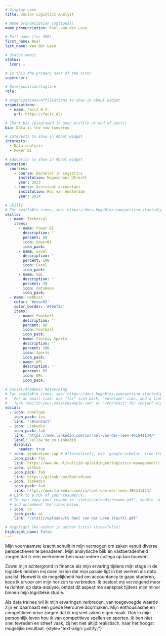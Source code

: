 ```yaml
---
# Display name
title: Junior Logistics Analyst

# Name pronunciation (optional)
name_pronunciation: Roel van der Leen

# Full name (for SEO)
first_name: Roel
last_name: van der Leen

# Status emoji
status:
  icon: ☕️

# Is this the primary user of the site?
superuser: 

# Role/position/tagline
role: 

# Organizations/Affiliations to show in About widget
organizations: 
  - name: FactX B.V.
    url: https://factx.nl/

# Short bio (displayed in user profile at end of posts)
bio: Data is the new tomorrow

# Interests to show in About widget
interests:
  - Data analysis
  - Power Bi

# Education to show in About widget
education:
  courses:
    - course: Bachelor in Logistics
      institution: Hogeschool Utrecht
      year: 2023
    - course: Assistant accountant
      institution: Roc van Amsterdam
      year: 2014

# Skills
# For available icons, see: https://docs.hugoblox.com/getting-started/page-builder/#icons
skills:
  - name: Technical
    items:
      - name: Power BI
        description: ''
        percent: 80
        icon: powerBi
        icon_pack: 
      - name: Excel
        description: ''
        percent: 100
        icon: Excel
        icon_pack: 
      - name: SQL
        description: ''
        percent: 30
        icon: database
        icon_pack: 
  - name: Hobbies
    color: '#eeac02'
    color_border: '#f0bf23'
    items:
      - name: Football
        description: ''
        percent: 90
        icon: Football
        icon_pack: 
      - name: Fantasy Sports
        description: ''
        percent: 100
        icon: Sports
        icon_pack: 
      - name: NFL
        description: ''
        percent: 65
        icon: NFL
        icon_pack:

# Social/Academic Networking
# For available icons, see: https://docs.hugoblox.com/getting-started/page-builder/#icons
#   For an email link, use "fas" icon pack, "envelope" icon, and a link in the
#   form "mailto:your-email@example.com" or "/#contact" for contact widget.
social:
  - icon: envelope
    icon_pack: fas
    link: '/#contact'
  - icon: Linkedin 
    icon_pack: fab'
    link: 'https://www.linkedin.com/in/roel-van-der-leen-405b41134/'
    label: Follow me on Linkedin
    display:
      header: true
  - icon: graduation-cap # Alternatively, use `google-scholar` icon from `ai` icon pack
    icon_pack: fas
    link: https://www.hu.nl/voltijd-opleidingen/logistics-management?/?utm_source=google&utm_medium=paid_search&utm_campaign=voltijd_q1_2024&gad_source=1&gclid=CjwKCAjwh4-wBhB3EiwAeJsppJPNagpcUYFGWy4wKLTn6Y3TadZJ5D-aI4I2gQeZ8Y6zVJLbF1WKbRoCSIwQAvD_BwE
  - icon: github
    icon_pack: fab
    link: https://github.com/RoelvdLeen
  - icon: linkedin
    icon_pack: fab
    link: https://www.linkedin.com/in/roel-van-der-leen-405b41134/
  # Link to a PDF of your resume/CV.
  # To use: copy your resume to `static/uploads/resume.pdf`, enable `ai` icons in `params.yaml`,
  # and uncomment the lines below.
  - icon: cv
    icon_pack: ai
    link: "/static/uploads/CV Roel van der Leen (FactX).pdf" 

# Highlight the author in author lists? (true/false)
highlight_name: False
---
```


Mijn voornaamste kracht schuilt in mijn vermogen om zaken vanuit diverse perspectieven te benaderen. Mijn
analytische blik en vastberadenheid zorgen dat ik een werknemer ben waar iedere collega op kan bouwen.

Zowel mijn achtergrond in finance als mijn ervaring tijdens mijn stage in de logistiek hebben mij doen inzien dat mijn passie ligt in het werken als data analist. Hoewel ik de mogelijkheid had om accountancy te gaan studeren, koos ik ervoor om mijn horizon te verbreden. Ik besloot mij vervolgend meer te richten op data-analyse, omdat dit aspect me aansprak tijdens mijn minor binnen mijn logistieke studie.

Als data trainee wil ik mijn ervaringen verbreden, van toegevoegde waarde zijn en daarnaast een goede leercurve doormaken. Mijn enthousiasme en competitieve drive zorgen dat ik mij snel zaken eigen maak. Ook in mijn persoonlijk leven hou ik van competitieve spellen en sporten. Ik ben niet snel tevreden en streef vaak, zij het niet altijd realistisch, naar het hoogst mogelijke resultaat.
{style="text-align: justify;"}
